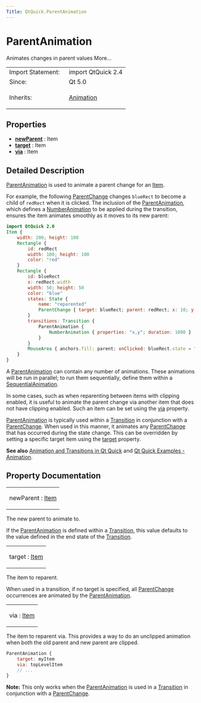 ```yaml
---
Title: QtQuick.ParentAnimation
---
```

        
ParentAnimation
===============

<span class="subtitle"></span>
Animates changes in parent values More...

<table>
<colgroup>
<col width="50%" />
<col width="50%" />
</colgroup>
<tbody>
<tr class="odd">
<td>Import Statement:</td>
<td>import QtQuick 2.4</td>
</tr>
<tr class="even">
<td>Since:</td>
<td>Qt 5.0</td>
</tr>
<tr class="odd">
<td>Inherits:</td>
<td><p><a href="QtQuick.Animation.md">Animation</a></p></td>
</tr>
</tbody>
</table>

<span id="properties"></span>
Properties
----------

-   ****[newParent](#newParent-prop)**** : Item
-   ****[target](#target-prop)**** : Item
-   ****[via](#via-prop)**** : Item

<span id="details"></span>
Detailed Description
--------------------

[ParentAnimation](index.html) is used to animate a parent change for an [Item](../QtQuick.Item.md).

For example, the following [ParentChange](../QtQuick.ParentChange.md) changes `blueRect` to become a child of `redRect` when it is clicked. The inclusion of the [ParentAnimation](index.html), which defines a [NumberAnimation](../QtQuick.NumberAnimation.md) to be applied during the transition, ensures the item animates smoothly as it moves to its new parent:

``` qml
import QtQuick 2.0
Item {
    width: 200; height: 100
    Rectangle {
        id: redRect
        width: 100; height: 100
        color: "red"
    }
    Rectangle {
        id: blueRect
        x: redRect.width
        width: 50; height: 50
        color: "blue"
        states: State {
            name: "reparented"
            ParentChange { target: blueRect; parent: redRect; x: 10; y: 10 }
        }
        transitions: Transition {
            ParentAnimation {
                NumberAnimation { properties: "x,y"; duration: 1000 }
            }
        }
        MouseArea { anchors.fill: parent; onClicked: blueRect.state = "reparented" }
    }
}
```

A [ParentAnimation](index.html) can contain any number of animations. These animations will be run in parallel; to run them sequentially, define them within a [SequentialAnimation](../QtQuick.SequentialAnimation.md).

In some cases, such as when reparenting between items with clipping enabled, it is useful to animate the parent change via another item that does not have clipping enabled. Such an item can be set using the [via](#via-prop) property.

[ParentAnimation](index.html) is typically used within a [Transition](../QtQuick.qmlexampletoggleswitch.md#transition) in conjunction with a [ParentChange](../QtQuick.ParentChange.md). When used in this manner, it animates any [ParentChange](../QtQuick.ParentChange.md) that has occurred during the state change. This can be overridden by setting a specific target item using the [target](#target-prop) property.

**See also** [Animation and Transitions in Qt Quick](../QtQuick.qtquick-statesanimations-animations.md) and [Qt Quick Examples - Animation](https://developer.ubuntu.comapps/qml/sdk-15.04.1/QtQuick.animation/).

Property Documentation
----------------------

<table>
<colgroup>
<col width="100%" />
</colgroup>
<tbody>
<tr class="odd">
<td><p><span id="newParent-prop"></span><span class="name">newParent</span> : <span class="type"><a href="QtQuick.Item.md">Item</a></span></p></td>
</tr>
</tbody>
</table>

The new parent to animate to.

If the [ParentAnimation](index.html) is defined within a [Transition](../QtQuick.qmlexampletoggleswitch.md#transition), this value defaults to the value defined in the end state of the [Transition](../QtQuick.qmlexampletoggleswitch.md#transition).

<table>
<colgroup>
<col width="100%" />
</colgroup>
<tbody>
<tr class="odd">
<td><p><span id="target-prop"></span><span class="name">target</span> : <span class="type"><a href="QtQuick.Item.md">Item</a></span></p></td>
</tr>
</tbody>
</table>

The item to reparent.

When used in a transition, if no target is specified, all [ParentChange](../QtQuick.ParentChange.md) occurrences are animated by the [ParentAnimation](index.html).

<table>
<colgroup>
<col width="100%" />
</colgroup>
<tbody>
<tr class="odd">
<td><p><span id="via-prop"></span><span class="name">via</span> : <span class="type"><a href="QtQuick.Item.md">Item</a></span></p></td>
</tr>
</tbody>
</table>

The item to reparent via. This provides a way to do an unclipped animation when both the old parent and new parent are clipped.

``` qml
ParentAnimation {
    target: myItem
    via: topLevelItem
    // ...
}
```

**Note:** This only works when the [ParentAnimation](index.html) is used in a [Transition](../QtQuick.qmlexampletoggleswitch.md#transition) in conjunction with a [ParentChange](../QtQuick.ParentChange.md).

